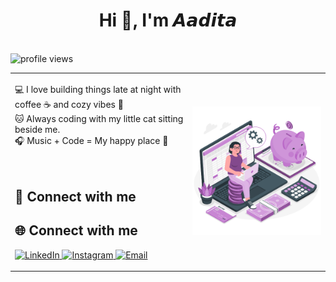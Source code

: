 <h1 align="center">Hi 👋, I'm 𝘼𝙖𝙙𝙞𝙩𝙖</h1>
<br>
<img src="https://komarev.com/ghpvc/?username=23f2000181&color=C8A2C8&style=for-the-badge&label=Profile+Views" alt="profile views"/>
<br>
<table>
<tr>
<td>

💻 I love building things late at night with coffee ☕ and cozy vibes 🌸  
🐱 Always coding with my little cat sitting beside me.  
🎧 Music + Code = My happy place 💜  
<br>
<br>

## 🌸 Connect with me

## 🌐 Connect with me

<p align="left">
  <a href="https://linkedin.com/in/YOUR-LINK" target="_blank">
    <img src="https://skillicons.dev/icons?i=linkedin" alt="LinkedIn" />
  </a>
  <a href="https://instagram.com/YOUR-LINK" target="_blank">
    <img src="https://skillicons.dev/icons?i=instagram" alt="Instagram" />
  </a>
  <a href="mailto:your@email.com" target="_blank">
    <img src="https://skillicons.dev/icons?i=gmail" alt="Email" />
  </a>
</p>


</td>
<td>

<img src="Manage money.gif" alt="managing money" width="400"/>

</td>
</tr>
</table>
